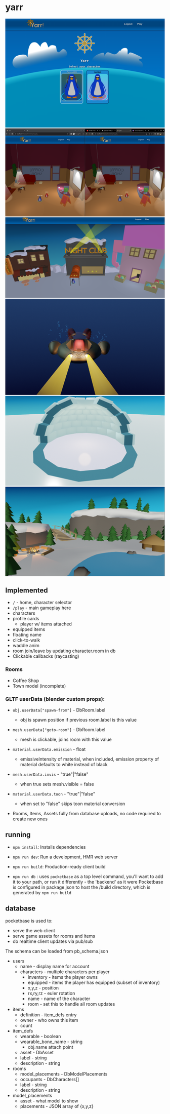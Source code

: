 # yarr

![img](./example.png)
![img](./example1.png)
![img](./example2.png)
![img](./example3.png)
![img](./example4.png)
![img](./example5.png)

## Implemented
- `/` - home, character selector
- `/play` - main gameplay here
- characters
 - profile cards
   - player w/ items attached
 - equipped items
 - floating name
 - click-to-walk
 - waddle anim
 - room join/leave by updating character.room in db
- Clickable callbacks (raycasting)

### Rooms
- Coffee Shop
- Town model (incomplete)

### GLTF userData (blender custom props):
 - `obj.userData["spawn-from"]` - DbRoom.label
    - obj is spawn position if previous room.label is this value
 - `mesh.userData["goto-room"]` - DbRoom.label
    - mesh is clickable, joins room with this value
 - `material.userData.emission` - float
    - emissiveIntensity of material, when included, emission property of material defaults to white instead of black
 - `mesh.userData.invis` - "true"|"false"
    - when true sets mesh.visible = false
 - `material.userData.toon` - "true"|"false"
    - when set to "false" skips toon material conversion

- Rooms, Items, Assets fully from database uploads, no code required to create new ones

## running
- `npm install`: Installs dependencies

- `npm run dev`: Run a development, HMR web server

- `npm run build`: Production-ready client build

- `npm run db` : uses `pocketbase` as a top level command, you'll want to add it to your path, or run it differently - the 'backend' as it were
Pocketbase is configured in package.json to host the /build directory, which is generated by `npm run build`

## database
pocketbase is used to:
- serve the web client
- serve game assets for rooms and items
- do realtime client updates via pub/sub

The schema can be loaded from pb_schema.json

- users
  - name - display name for account
  - characters - multiple characters per player
    - inventory - items the player owns
    - equipped - items the player has equipped (subset of inventory)
    - x,y,z - position
    - rx,ry,rz - euler rotation
    - name - name of the character
    - room - set this to handle all room updates
- items
  - definition - item_defs entry
  - owner - who owns this item
  - count
- item_defs
  - wearable - boolean
  - wearable_bone_name - string
    - obj.name attach point
  - asset - DbAsset
  - label - string
  - description - string
- rooms
  - model_placements - DbModelPlacements
  - occupants - DbCharacters[]
  - label - string
  - description - string
- model_placements
  - asset - what model to show
  - placements - JSON array of {x,y,z}
  
